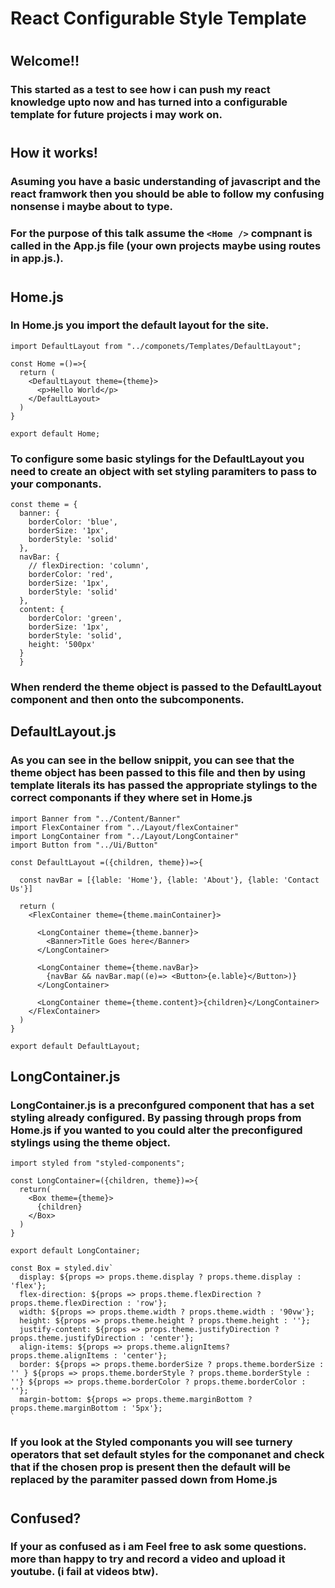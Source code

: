 # React Configurable Style Template
#
## Welcome!!
### This started as a test to see how i can push my react knowledge upto now and has turned into a configurable template for future projects i may work on. 
#
#
## How it works!

### Asuming you have a basic understanding of javascript and the react framwork then you should be able to follow my confusing nonsense i maybe about to type. 

### For the purpose of this talk assume the `<Home />` compnant is called in the App.js file (your own projects maybe using routes in app.js.).
#
## Home.js

### In Home.js you import the default layout for the site. 

```
import DefaultLayout from "../componets/Templates/DefaultLayout";

const Home =()=>{
  return (
    <DefaultLayout theme={theme}>
      <p>Hello World</p>
    </DefaultLayout>
  )
}

export default Home;
```

### To configure some basic stylings for the DefaultLayout you need to create an object with set styling paramiters to pass to your componants.

```
const theme = {
  banner: {
    borderColor: 'blue',
    borderSize: '1px',
    borderStyle: 'solid'
  },
  navBar: {
    // flexDirection: 'column',
    borderColor: 'red',
    borderSize: '1px',
    borderStyle: 'solid'
  },
  content: {
    borderColor: 'green',
    borderSize: '1px',
    borderStyle: 'solid',
    height: '500px'
  }
  } 
  ```
### When renderd the theme object is passed to the DefaultLayout component and then onto the subcomponents.

## DefaultLayout.js

### As you can see in the bellow snippit, you can see that the theme object has been passed to this file and then by using template literals its has passed the appropriate stylings to the correct componants if they where set in Home.js

```
import Banner from "../Content/Banner"
import FlexContainer from "../Layout/flexContainer"
import LongContainer from "../Layout/LongContainer"
import Button from "../Ui/Button"

const DefaultLayout =({children, theme})=>{

  const navBar = [{lable: 'Home'}, {lable: 'About'}, {lable: 'Contact Us'}]

  return (
    <FlexContainer theme={theme.mainContainer}>

      <LongContainer theme={theme.banner}>
        <Banner>Title Goes here</Banner>
      </LongContainer>

      <LongContainer theme={theme.navBar}>
        {navBar && navBar.map((e)=> <Button>{e.lable}</Button>)}
      </LongContainer>

      <LongContainer theme={theme.content}>{children}</LongContainer>
    </FlexContainer>
  )
}

export default DefaultLayout;
```
## LongContainer.js

### LongContainer.js is a preconfgured component that has a set styling already configured. By passing through props from Home.js if you wanted to you could alter the preconfigured stylings using the theme object.
```
import styled from "styled-components";

const LongContainer=({children, theme})=>{
  return(
    <Box theme={theme}>
      {children}
    </Box>
  )
}

export default LongContainer;

const Box = styled.div`
  display: ${props => props.theme.display ? props.theme.display : 'flex'};
  flex-direction: ${props => props.theme.flexDirection ? props.theme.flexDirection : 'row'};
  width: ${props => props.theme.width ? props.theme.width : '90vw'};
  height: ${props => props.theme.height ? props.theme.height : ''};
  justify-content: ${props => props.theme.justifyDirection ? props.theme.justifyDirection : 'center'};
  align-items: ${props => props.theme.alignItems? props.theme.alignItems : 'center'};
  border: ${props => props.theme.borderSize ? props.theme.borderSize : '' } ${props => props.theme.borderStyle ? props.theme.borderStyle : ''} ${props => props.theme.borderColor ? props.theme.borderColor : ''};
  margin-bottom: ${props => props.theme.marginBottom ? props.theme.marginBottom : '5px'};
`
```

### If you look at the Styled componants you will see turnery operators that set default styles for the componanet and check that if the chosen prop is present then the default will be replaced by the paramiter passed down from Home.js

#
#
## Confused?

### If your as confused as i am Feel free to ask some questions. more than happy to try and record a video and upload it youtube. (i fail at videos btw).
